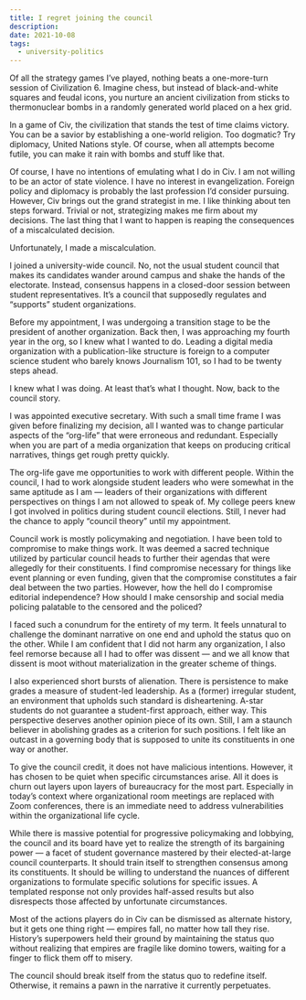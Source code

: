 ```yaml
---
title: I regret joining the council
description: 
date: 2021-10-08
tags:
  - university-politics
---
```


Of all the strategy games I’ve played, nothing beats a one-more-turn session of Civilization 6. Imagine chess, but instead of black-and-white squares and feudal icons, you nurture an ancient civilization from sticks to thermonuclear bombs in a randomly generated world placed on a hex grid.

In a game of Civ, the civilization that stands the test of time claims victory. You can be a savior by establishing a one-world religion. Too dogmatic? Try diplomacy, United Nations style. Of course, when all attempts become futile, you can make it rain with bombs and stuff like that.

Of course, I have no intentions of emulating what I do in Civ. I am not willing to be an actor of state violence. I have no interest in evangelization. Foreign policy and diplomacy is probably the last profession I’d consider pursuing. However, Civ brings out the grand strategist in me. I like thinking about ten steps forward. Trivial or not, strategizing makes me firm about my decisions. The last thing that I want to happen is reaping the consequences of a miscalculated decision.

Unfortunately, I made a miscalculation.

I joined a university-wide council. No, not the usual student council that makes its candidates wander around campus and shake the hands of the electorate. Instead, consensus happens in a closed-door session between student representatives. It’s a council that supposedly regulates and “supports” student organizations.

Before my appointment, I was undergoing a transition stage to be the president of another organization. Back then, I was approaching my fourth year in the org, so I knew what I wanted to do. Leading a digital media organization with a publication-like structure is foreign to a computer science student who barely knows Journalism 101, so I had to be twenty steps ahead.

I knew what I was doing. At least that’s what I thought. Now, back to the council story.

I was appointed executive secretary. With such a small time frame I was given before finalizing my decision, all I wanted was to change particular aspects of the “org-life” that were erroneous and redundant. Especially when you are part of a media organization that keeps on producing critical narratives, things get rough pretty quickly.

The org-life gave me opportunities to work with different people. Within the council, I had to work alongside student leaders who were somewhat in the same aptitude as I am — leaders of their organizations with different perspectives on things I am not allowed to speak of. My college peers knew I got involved in politics during student council elections. Still, I never had the chance to apply “council theory” until my appointment.

Council work is mostly policymaking and negotiation. I have been told to compromise to make things work. It was deemed a sacred technique utilized by particular council heads to further their agendas that were allegedly for their constituents. I find compromise necessary for things like event planning or even funding, given that the compromise constitutes a fair deal between the two parties. However, how the hell do I compromise editorial independence? How should I make censorship and social media policing palatable to the censored and the policed?

I faced such a conundrum for the entirety of my term. It feels unnatural to challenge the dominant narrative on one end and uphold the status quo on the other. While I am confident that I did not harm any organization, I also feel remorse because all I had to offer was dissent — and we all know that dissent is moot without materialization in the greater scheme of things.

I also experienced short bursts of alienation. There is persistence to make grades a measure of student-led leadership. As a (former) irregular student, an environment that upholds such standard is disheartening. A-star students do not guarantee a student-first approach, either way. This perspective deserves another opinion piece of its own. Still, I am a staunch believer in abolishing grades as a criterion for such positions. I felt like an outcast in a governing body that is supposed to unite its constituents in one way or another.

To give the council credit, it does not have malicious intentions. However, it has chosen to be quiet when specific circumstances arise. All it does is churn out layers upon layers of bureaucracy for the most part. Especially in today’s context where organizational room meetings are replaced with Zoom conferences, there is an immediate need to address vulnerabilities within the organizational life cycle.

While there is massive potential for progressive policymaking and lobbying, the council and its board have yet to realize the strength of its bargaining power — a facet of student governance mastered by their elected-at-large council counterparts. It should train itself to strengthen consensus among its constituents. It should be willing to understand the nuances of different organizations to formulate specific solutions for specific issues. A templated response not only provides half-assed results but also disrespects those affected by unfortunate circumstances.

Most of the actions players do in Civ can be dismissed as alternate history, but it gets one thing right — empires fall, no matter how tall they rise. History’s superpowers held their ground by maintaining the status quo without realizing that empires are fragile like domino towers, waiting for a finger to flick them off to misery.

The council should break itself from the status quo to redefine itself. Otherwise, it remains a pawn in the narrative it currently perpetuates.


